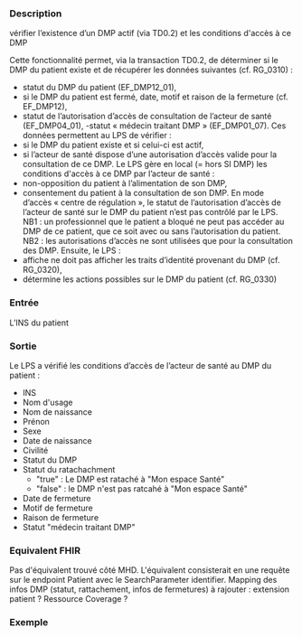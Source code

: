 
### Description 
vérifier l’existence d’un DMP actif (via TD0.2) et les conditions d'accès à ce DMP


Cette fonctionnalité permet, via la transaction TD0.2, de déterminer si le DMP du patient
existe et de récupérer les données suivantes (cf. RG_0310) :
- statut du DMP du patient (EF_DMP12_01),
- si le DMP du patient est fermé, date, motif et raison de la fermeture (cf. EF_DMP12),
- statut de l’autorisation d’accès de consultation de l’acteur de santé (EF_DMP04_01),
-statut « médecin traitant DMP » (EF_DMP01_07).
Ces données permettent au LPS de vérifier :
- si le DMP du patient existe et si celui-ci est actif,
- si l’acteur de santé dispose d’une autorisation d’accès valide pour la consultation de ce
DMP.
Le LPS gère en local (= hors SI DMP) les conditions d'accès à ce DMP par l’acteur de
santé :
- non-opposition du patient à l’alimentation de son DMP,
- consentement du patient à la consultation de son DMP.
En mode d’accès « centre de régulation », le statut de l’autorisation d’accès de l’acteur de
santé sur le DMP du patient n’est pas contrôlé par le LPS.
NB1 : un professionnel que le patient a bloqué ne peut pas accéder au DMP de ce
patient, que ce soit avec ou sans l’autorisation du patient.
NB2 : les autorisations d’accès ne sont utilisées que pour la consultation des DMP.
Ensuite, le LPS :
- affiche ne doit pas afficher les traits d’identité provenant du DMP (cf. RG_0320),
- détermine les actions possibles sur le DMP du patient (cf. RG_0330)

### Entrée
L’INS du patient
### Sortie
Le LPS a vérifié les conditions d’accès de l’acteur de santé au DMP du patient : 
- INS
- Nom d'usage
- Nom de naissance
- Prénon
- Sexe
- Date de naissance
- Civilité
- Statut du DMP 
- Statut du ratachachment
  - "true" : Le DMP est rataché à "Mon espace Santé"
  - "false" : le DMP n'est pas ratcahé à "Mon espace Santé"
- Date de fermeture
- Motif de fermeture
- Raison de fermeture
- Statut "médecin traitant DMP"

### Equivalent FHIR

Pas d'équivalent trouvé côté MHD. L'équivalent consisterait en une requête sur le endpoint Patient avec le SearchParameter identifier.
Mapping des infos DMP (statut, rattachement, infos de fermetures) à rajouter : extension patient ? Ressource Coverage ?

### Exemple


